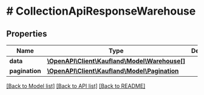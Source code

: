 # # CollectionApiResponseWarehouse

## Properties

Name | Type | Description | Notes
------------ | ------------- | ------------- | -------------
**data** | [**\OpenAPI\Client\Kaufland\Model\Warehouse[]**](Warehouse.md) |  |
**pagination** | [**\OpenAPI\Client\Kaufland\Model\Pagination**](Pagination.md) |  | [optional]

[[Back to Model list]](../../README.md#models) [[Back to API list]](../../README.md#endpoints) [[Back to README]](../../README.md)
